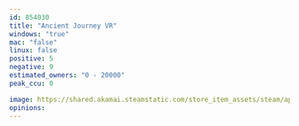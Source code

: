 ```yaml
---
id: 854030
title: "Ancient Journey VR"
windows: "true"
mac: "false"
linux: false
positive: 5
negative: 9
estimated_owners: "0 - 20000"
peak_ccu: 0

image: https://shared.akamai.steamstatic.com/store_item_assets/steam/apps/854030/header.jpg?t=1528474420
opinions:
---
```


